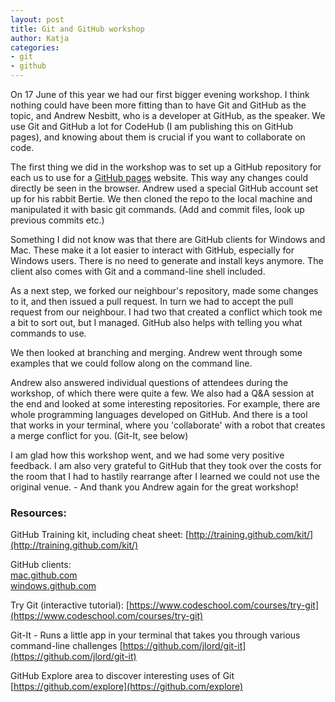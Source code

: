 ```yaml
---
layout: post
title: Git and GitHub workshop
author: Katja
categories:
- git
- github
---
```


On 17 June of this year we had our first bigger evening workshop. I think nothing could have been more fitting than to have Git and GitHub as the topic, and Andrew Nesbitt, who is a developer at GitHub, as the speaker. We use Git and GitHub a lot for CodeHub (I am publishing this on GitHub pages), and knowing about them is crucial if you want to collaborate on code. 

The first thing we did in the workshop was to set up a GitHub repository for each us to use for a [GitHub pages](https://pages.github.com/) website. This way any changes could directly be seen in the browser. Andrew used a special GitHub account set up for his rabbit Bertie. We then cloned the repo to the local machine and manipulated it with basic git commands. (Add and commit files, look up previous commits etc.)

Something I did not know was that there are GitHub clients for Windows and Mac. These make it a lot easier to interact with GitHub, especially for Windows users. There is no need to generate and install keys anymore. The client also comes with Git and a command-line shell included. 

As a next step, we forked our neighbour's repository, made some changes to it, and then issued a pull request. In turn we had to accept the pull request from our neighbour. I had two that created a conflict which took me a bit to sort out, but I managed. GitHub also helps with telling you what commands to use. 

We then looked at branching and merging. Andrew went through some examples that we could follow along on the command line. 

Andrew also answered individual questions of attendees during the workshop, of which there were quite a few. We also had a Q&amp;A session at the end and looked at some interesting repositories. For example, there are whole programming languages developed on GitHub. And there is a tool that works in your terminal, where you 'collaborate' with a robot that creates a merge conflict for you. (Git-It, see below)

I am glad how this workshop went, and we had some very positive feedback. I am also very grateful to GitHub that they took over the costs for the room that I had to hastily rearrange after I learned we could not use the original venue. - And thank you Andrew again for the great workshop! 


### Resources: 

GitHub Training kit, including cheat sheet: [http://training.github.com/kit/](http://training.github.com/kit/)

GitHub clients: <br />
[mac.github.com](http://mac.github.com) <br />
[windows.github.com](http://windows.github.com)

Try Git (interactive tutorial): [https://www.codeschool.com/courses/try-git](https://www.codeschool.com/courses/try-git)

Git-It - Runs a little app in your terminal that takes you through various command-line challenges [https://github.com/jlord/git-it](https://github.com/jlord/git-it)

GitHub Explore area to discover interesting uses of Git [https://github.com/explore](https://github.com/explore)

